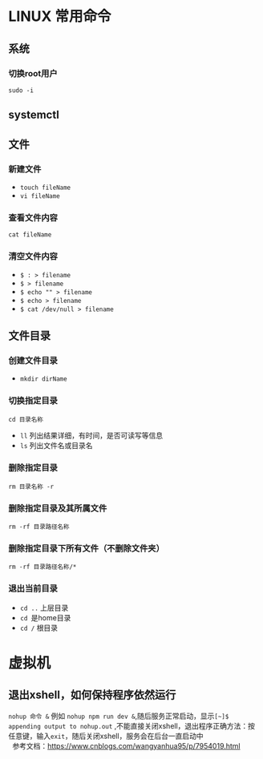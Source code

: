 # LINUX 常用命令
## 系统
### 切换root用户
`sudo -i`
## systemctl

## 文件
### 新建文件
* `touch fileName`
* `vi fileName`
### 查看文件内容
`cat fileName`
### 清空文件内容
* `$ : > filename `
* `$ > filename `
* `$ echo "" > filename `
* `$ echo > filename `
* `$ cat /dev/null > filename`
## 文件目录
### 创建文件目录
* `mkdir dirName`
### 切换指定目录
`cd 目录名称`
* `ll` 列出结果详细，有时间，是否可读写等信息
* `ls` 列出文件名或目录名
### 删除指定目录
`rm 目录名称 -r`
### 删除指定目录及其所属文件
`rm -rf 目录路径名称`
### 删除指定目录下所有文件（不删除文件夹）
`rm -rf 目录路径名称/*`
### 退出当前目录
* `cd ..` 上层目录
* `cd `是home目录
* `cd /` 根目录

# 虚拟机
## 退出xshell，如何保持程序依然运行
`nohup 命令 &`
例如 `nohup npm run dev &`,随后服务正常启动，显示`[~]$ appending output to nohup.out` ,不能直接关闭xshell，退出程序正确方法：按任意键，输入`exit`，随后关闭xshell，服务会在后台一直启动中<br/>  
参考文档：https://www.cnblogs.com/wangyanhua95/p/7954019.html

